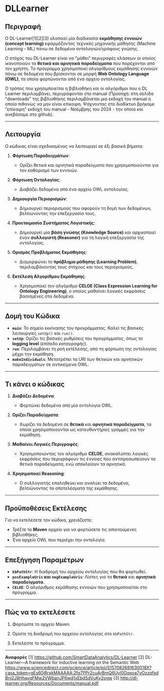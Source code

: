# DLLearner

## Περιγραφή
Ο DL-Learner[1][2][3] υλοποιεί μία διαδικασία **εκμάθησης εννοιών (concept learning)** εφαρμόζοντας τεχνικές μηχανικής μάθησης (Machine Learning - ML) πάνω σε δεδομένα οντολογιών/γράφους γνώσης.

Ο στόχος του DL-Learner είναι να "μάθει" περιγραφές κλάσεων οι οποίος ικανοποιούν τα **θετικά και αρνητικά παραδείγματα** που παρέχονται από τον χρήστη. Το πρόγραμμα χρησιμοποιεί αλγορίθμους εκμάθησης εννοιών πάνω σε δεδομένα που βρίσκονται σε μορφή **Web Ontology Language (OWL)**, τα οποία φορτώνονται από ένα αρχείο οντολογίας.

Ο τρόπος που χρησιμποιείται η βιβλιοθήκη και οι αλγόριθμοι που ο DL Learner περιλαμβάνει, περιγράφονται στο manual (Προσοχή: στη σελίδα "downloads" της βιβλιοθήκης περιλαμβάνεται μια εκδοχή του manual η οποία πιθανώς να μην είναι επίκαιρη. Ψάχνοντας στο διαδίκτυο βρήκαμε "επίκαιρη" εκδοχή του manual - Νοέμβρης του 2024 - την οποία και ανεβάσαμε στο github).

---

## Λειτουργία
Ο κώδικας είναι σχεδιασμένος να λειτουργεί σε έξι βασικά βήματα:

1. **Φόρτωση Παραδειγμάτων**:
    - Ορίζει θετικά και αρνητικά παραδείγματα που χρησιμοποιούνται για τον καθορισμό των εννοιών.

2. **Φόρτωση Οντολογίας**:
    - Διαβάζει δεδομένα από ένα αρχείο OWL οντολογίας.

3. **Δημιουργία Περιορισμών**:
    - Δημιουργεί περιορισμούς που αφορούν τη δομή των δεδομένων, βελτιώνοντας την επεξεργασία τους.

4. **Προετοιμασία Συστήματος Λογιστικής**:
    - Δημιουργεί μία **βάση γνώσης (Knowledge Source)** και αρχικοποιεί έναν **συλλογιστή (Reasoner)** για τη λογική επεξεργασία της οντολογίας.

5. **Ορισμός Προβλήματος Εκμάθησης**:
    - Διαμορφώνει το **πρόβλημα μάθησης (Learning Problem)**, περιλαμβάνοντας τους στόχους και τους περιορισμούς.

6. **Εκτέλεση Αλγορίθμου Εκμάθησης**:
    - Χρησιμοποιεί τον αλγόριθμο **CELOE (Class Expression Learning for Ontology Engineering)**, ο οποίος μαθαίνει λογικές εκφράσεις βασισμένες στα δεδομένα.

---

## Δομή του Κώδικα
- **`main`**: Το σημείο εκκίνησης του προγράμματος. Καλεί τις βασικές λειτουργίες `setUp()` και `run()`.
- **`setUp`**: Ορίζει τις βασικές ρυθμίσεις του προγράμματος, όπως το **logging level** (επίπεδο καταγραφής).
- **`run`**: Περιλαμβάνει τη ροή εκτέλεσης, από τη φόρτωση της οντολογίας μέχρι την εκμάθηση.
- **`makeIndividuals`**: Μετατρέπει τα URI των θετικών και αρνητικών παραδειγμάτων σε αντικείμενα OWL.

---

## Τι κάνει ο κώδικας

1. **Διαβάζει Δεδομένα**:
    - Φορτώνει δεδομένα από μία οντολογία OWL.

2. **Ορίζει Παραδείγματα**:
    - Χωρίζει τα δεδομένα σε **θετικά** και **αρνητικά παραδείγματα**, τα οποία χρησιμοποιούνται ως κατευθυντήριες γραμμές για την εκμάθηση.

3. **Μαθαίνει Λογικές Περιγραφές**:
    - Χρησιμοποιώντας τον αλγόριθμο **CELOE**, ανακαλύπτει λογικές εκφράσεις που περιγράφουν τις έννοιες που αντιπροσωπεύουν τα θετικά παραδείγματα, ενώ αποκλείουν τα αρνητικά.

4. **Χρησιμοποιεί Reasoning**:
    - Ο συλλογιστής επαληθεύει και αναλύει τα δεδομένα, βελτιώνοντας τα αποτελέσματα της εκμάθησης.

---

## Προϋποθέσεις Εκτέλεσης

Για να εκτελέσετε τον κώδικα, χρειάζεστε:
- Τρέξτε το **Maven** αρχείο για να φορτώσετε τις απαιτούμενες βιβλιοθήκες.
- Ένα αρχείο OWL που περιέχει την οντολογία.

---

## Επεξήγηση Παραμέτρων

- **`kbPathStr`**: Η διαδρομή του αρχείου οντολογίας που θα φορτωθεί.
- **`posExampleUris` και `negExampleUris`**: Λίστες για τα **θετικά** και **αρνητικά παραδείγματα**.
- **`CELOE`**: Ο αλγόριθμος εκμάθησης εννοιών που χρησιμοποιείται στο πρόγραμμα.

---

## Πώς να το εκτελέσετε

1. Φορτώστε το αρχείο Maven.

2. Ορίστε τη διαδρομή του αρχείου οντολογίας στο `kbPathStr`.

3. Εκτελέστε το πρόγραμμα.

---

**Αναφορές**
[1] https://github.com/SmartDataAnalytics/DL-Learner
[2] DL-Learner—A framework for inductive learning on the Semantic Web https://www.sciencedirect.com/science/article/pii/S157082681630018X?casa_token=gEs60jRrxkMAAAAA:2fq7PPr2cuArBmQ6Uyl0Gqxoa7vOzzqfxdBnj2J9HhayqFMw2VWbanJP6wd1xEbdSdVuKy2ogw
[3] http://dl-learner.org/Resources/Documents/manual.pdf
